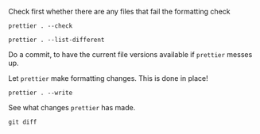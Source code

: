 Check first whether there are any files that fail the formatting check

```shell
prettier . --check
```

```shell
prettier . --list-different
```

Do a commit, to have the current file versions available if `prettier` messes up.

Let `prettier` make formatting changes.  This is done in place!
```shell
prettier . --write
```

See what changes `prettier` has made.
```shell
git diff
```
